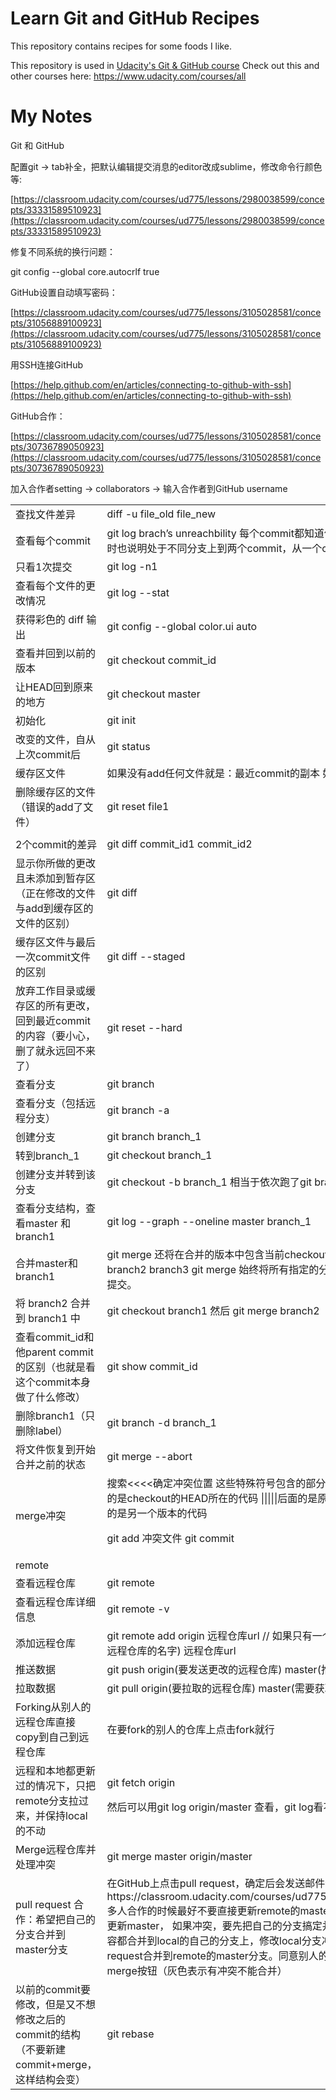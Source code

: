 # Learn Git and GitHub Recipes

This repository contains recipes for some foods I like.

This repository is used in [Udacity's Git & GitHub course](https://www.udacity.com/course/how-to-use-git-and-github--ud775)
Check out this and other courses here: https://www.udacity.com/courses/all

# My Notes

Git 和 GitHub

配置git -> tab补全，把默认编辑提交消息的editor改成sublime，修改命令行颜色等:

[https://classroom.udacity.com/courses/ud775/lessons/2980038599/concepts/33331589510923](https://classroom.udacity.com/courses/ud775/lessons/2980038599/concepts/33331589510923)

修复不同系统的换行问题：

git config --global core.autocrlf true

GitHub设置自动填写密码：

[https://classroom.udacity.com/courses/ud775/lessons/3105028581/concepts/31056889100923](https://classroom.udacity.com/courses/ud775/lessons/3105028581/concepts/31056889100923)

用SSH连接GitHub

[https://help.github.com/en/articles/connecting-to-github-with-ssh](https://help.github.com/en/articles/connecting-to-github-with-ssh)

GitHub合作：

[https://classroom.udacity.com/courses/ud775/lessons/3105028581/concepts/30736789050923](https://classroom.udacity.com/courses/ud775/lessons/3105028581/concepts/30736789050923)

加入合作者setting -> collaborators -> 输入合作者到GitHub username

<table>
  <tr>
    <td>查找文件差异</td>
    <td>diff -u file_old file_new</td>
  </tr>
  <tr>
    <td>查看每个commit</td>
    <td>git log
brach’s unreachbility 每个commit都知道他都parent commit，log可以根据parent追溯到头，同时也说明处于不同分支上到两个commit，从一个commit是访问不到另一个的</td>
  </tr>
  <tr>
    <td>只看1次提交</td>
    <td>git log -n1</td>
  </tr>
  <tr>
    <td>查看每个文件的更改情况</td>
    <td>git log --stat</td>
  </tr>
  <tr>
    <td>获得彩色的 diff 输出</td>
    <td>git config --global color.ui auto</td>
  </tr>
  <tr>
    <td>查看并回到以前的版本</td>
    <td>git checkout commit_id</td>
  </tr>
  <tr>
    <td>让HEAD回到原来的地方</td>
    <td>git checkout master</td>
  </tr>
  <tr>
    <td>初始化</td>
    <td>git init</td>
  </tr>
  <tr>
    <td>改变的文件，自从上次commit后</td>
    <td>git status</td>
  </tr>
  <tr>
    <td>缓存区文件</td>
    <td>如果没有add任何文件就是：最近commit的副本
如果add过后就是：add完还没commit的文件</td>
  </tr>
  <tr>
    <td>删除缓存区的文件（错误的add了文件）</td>
    <td>git reset file1</td>
  </tr>
  <tr>
    <td></td>
    <td></td>
  </tr>
  <tr>
    <td>2个commit的差异</td>
    <td>git diff commit_id1 commit_id2</td>
  </tr>
  <tr>
    <td>显示你所做的更改且未添加到暂存区（正在修改的文件与add到缓存区的文件的区别）</td>
    <td>git diff</td>
  </tr>
  <tr>
    <td>缓存区文件与最后一次commit文件的区别</td>
    <td>git diff --staged</td>
  </tr>
  <tr>
    <td>放弃工作目录或缓存区的所有更改，回到最近commit的内容（要小心，删了就永远回不来了）</td>
    <td>git reset --hard</td>
  </tr>
  <tr>
    <td>查看分支</td>
    <td>git branch</td>
  </tr>
  <tr>
    <td>查看分支（包括远程分支）</td>
    <td>git branch -a</td>
  </tr>
  <tr>
    <td>创建分支</td>
    <td>git branch branch_1</td>
  </tr>
  <tr>
    <td>转到branch_1</td>
    <td>git checkout branch_1</td>
  </tr>
  <tr>
    <td>创建分支并转到该分支</td>
    <td>git checkout -b branch_1
相当于依次跑了git branch branch_1 和 git checkout branch_1</td>
  </tr>
  <tr>
    <td>查看分支结构，查看master 和 branch1</td>
    <td>git log --graph --oneline master branch_1</td>
  </tr>
  <tr>
    <td>合并master和branch1</td>
    <td>git merge 还将在合并的版本中包含当前checkout的分支
git merge master branch_1
git merge branch2 branch3
git merge 始终将所有指定的分支合并到当前checkout的分支中，并为该分支新建一个提交。</td>
  </tr>
  <tr>
    <td>将 branch2 合并到 branch1 中</td>
    <td>git checkout branch1 然后 git merge branch2</td>
  </tr>
  <tr>
    <td>查看commit_id和他parent commit的区别（也就是看这个commit本身做了什么修改）</td>
    <td>git show commit_id</td>
  </tr>
  <tr>
    <td>删除branch1（只删除label）</td>
    <td>git branch -d branch_1</td>
  </tr>
  <tr>
    <td>将文件恢复到开始合并之前的状态</td>
    <td>git merge --abort</td>
  </tr>
  <tr>
    <td>merge冲突</td>
    <td>搜索<<<<确定冲突位置
这些特殊符号包含的部分（<<<<<到>>>>>的内容）就是冲突代码：
<<<<后面的是checkout的HEAD所在的代码
|||||后面的是原始版本的代码（合并的2个版本的分裂处）
=====后面的是另一个版本的代码

git add 冲突文件
git commit</td>
  </tr>
  <tr>
    <td>remote</td>
    <td></td>
  </tr>
  <tr>
    <td>查看远程仓库</td>
    <td>git remote</td>
  </tr>
  <tr>
    <td>查看远程仓库详细信息</td>
    <td>git remote -v</td>
  </tr>
  <tr>
    <td>添加远程仓库</td>
    <td>git remote add origin 远程仓库url   // 如果只有一个远程仓库可以用origin
git remote add upstream(原始远程仓库的名字) 远程仓库url </td>
  </tr>
  <tr>
    <td>推送数据</td>
    <td>git push origin(要发送更改的远程仓库) master(推送数据的本地分支)
git push origin branch1</td>
  </tr>
  <tr>
    <td>拉取数据</td>
    <td>git pull origin(要拉取的远程仓库) master(需要获取数据的本地分支)
git pull = git fetch + git merge</td>
  </tr>
  <tr>
    <td>Forking从别人的远程仓库直接copy到自己到远程仓库</td>
    <td>在要fork的别人的仓库上点击fork就行</td>
  </tr>
  <tr>
    <td>远程和本地都更新过的情况下，只把remote分支拉过来，并保持local的不动</td>
    <td>git fetch origin

然后可以用git log origin/master 查看，git log看不到，因为在不同的分支上</td>
  </tr>
  <tr>
    <td>Merge远程仓库并处理冲突</td>
    <td>git merge master origin/master</td>
  </tr>
  <tr>
    <td>pull request 合作：希望把自己的分支合并到master分支</td>
    <td>在GitHub上点击pull request，确定后会发送邮件给另一个人
https://classroom.udacity.com/courses/ud775/lessons/3105028581/concepts/31181385480923
多人合作的时候最好不要直接更新remote的master，都要通过pull request等大家都同意（处理冲突）来更新master， 如果冲突，要先把自己的分支搞定并处理好冲突（remote都pull下来，然后把master上都内容都合并到local的自己的分支上，修改local分支冲突在push自己的分支），通过修改自己的分支再pull request合并到remote的master分支。同意别人的pull request的话就在pull request的标签页点击绿色的merge按钮（灰色表示有冲突不能合并）</td>
  </tr>
  <tr>
    <td>以前的commit要修改，但是又不想修改之后的commit的结构（不要新建commit+merge，这样结构会变）</td>
    <td>git rebase</td>
  </tr>
</table>


